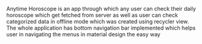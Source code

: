 Anytime Horoscope is an app through which any user can check their daily
horoscope which get fetched from server as well as user can check categorized data
in offline mode which was created using recycler view.
The whole application has bottom navigation bar implemented which helps user in
navigating the menus in material design the easy way
